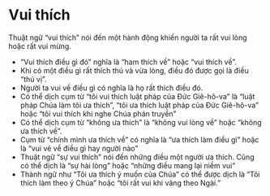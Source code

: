 # Vui thích

Thuật ngữ “vui thích” nói đến một hành động khiến người ta rất vui lòng hoặc rất vui mừng.
- “Vui thích điều gì đó” nghĩa là “ham thích về” hoặc “vui thích về”.
- Khi có một điều gì rất thích thú và vừa lòng, điều đó được gọi là điều “thú vị”.
- Người ta vui về điều gì có nghĩa là họ rất thích điều đó.
- Có thể dịch cụm từ “tôi vui thích luật pháp của Đức Giê-hô-va” là “luật pháp Chúa làm tôi ưa thích”, “tôi ưa thích luật pháp của Đức Giê-hô-va” hoặc “tôi vui thích khi nghe Chúa phán truyền”
- Có thể dịch cụm từ “không ưa thích” là “không vui lòng về” hoặc “không ưa thích về”.
- Cụm từ “chính mình ưa thích về” có nghĩa là “ưa thích làm điều gì” hoặc là “vui vẻ về điều gì hay người nào”
- Thuật ngữ “sự vui thích” nói đến những điều một người ưa thích.  Cũng có thể dịch là “sự hài lòng” hoặc “những điều mang lại niềm vui”
- Thành ngữ như “Tôi ưa thích ý muốn của Chúa” có thể được dịch là “Tôi thích làm theo ý Chúa” hoặc “tôi rất vui khi vâng theo Ngài.”


